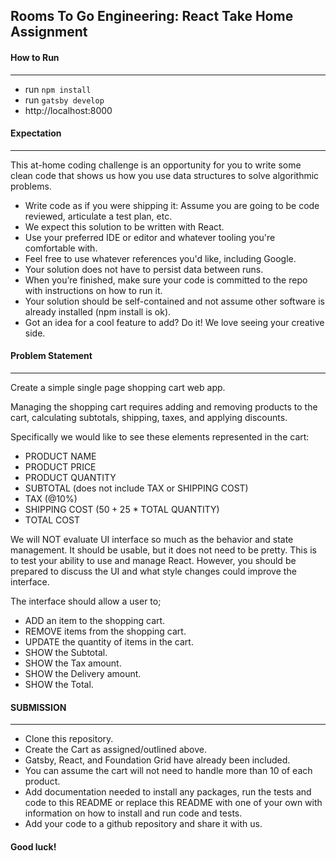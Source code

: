 ## Rooms To Go Engineering: React Take Home Assignment

#### How to Run
---
- run `npm install`
- run `gatsby develop`
- http://localhost:8000


#### Expectation
---
This at-home coding challenge is an opportunity for you to write some clean code that shows us how you use data structures to solve algorithmic problems.
- Write code as if you were shipping it: Assume you are going to be code reviewed, articulate a test plan, etc.
- We expect this solution to be written with React.
- Use your preferred IDE or editor and whatever tooling you're comfortable with.
- Feel free to use whatever references you'd like, including Google.
- Your solution does not have to persist data between runs.
- When you’re finished, make sure your code is committed to the repo with instructions on how to run it.
- Your solution should be self-contained and not assume other software is already installed (npm install is ok).
- Got an idea for a cool feature to add? Do it! We love seeing your creative side.


#### Problem Statement
---
Create a simple single page shopping cart web app.

Managing the shopping cart requires adding and removing products to the cart, calculating subtotals, shipping, taxes, and applying discounts.

Specifically we would like to see these elements represented in the cart:
- PRODUCT NAME
- PRODUCT PRICE
- PRODUCT QUANTITY
- SUBTOTAL (does not include TAX or SHIPPING COST)
- TAX (@10%)
- SHIPPING COST ($50 + 2%) - ($5 * TOTAL QUANTITY) 
- TOTAL COST

We will NOT evaluate UI interface so much as the behavior and state management.  It should be usable, but it does not need to be pretty.  This is to test your ability to use and manage React.  However, you should be prepared to discuss the UI and what style changes could improve the interface.

The interface should allow a user to;
- ADD an item to the shopping cart.
- REMOVE items from the shopping cart.
- UPDATE the quantity of items in the cart.
- SHOW the Subtotal.
- SHOW the Tax amount.
- SHOW the Delivery amount.
- SHOW the Total.


#### SUBMISSION
---
- Clone this repository.
- Create the Cart as assigned/outlined above.
- Gatsby, React, and Foundation Grid have already been included.
- You can assume the cart will not need to handle more than 10 of each product.
- Add documentation needed to install any packages, run the tests and code to this README or replace this README with one of your own with information on how to install and run code and tests.
- Add your code to a github repository and share it with us.


#### Good luck!
